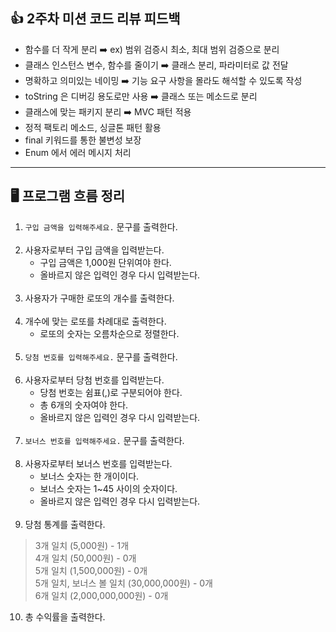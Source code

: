 ## 👍 2주차 미션 코드 리뷰 피드백
- 함수를 더 작게 분리 ➡️ ex) 범위 검증시 최소, 최대 범위 검증으로 분리
- 클래스 인스턴스 변수, 함수를 줄이기 ➡️ 클래스 분리, 파라미터로 값 전달
- 명확하고 의미있는 네이밍 ➡️ 기능 요구 사항을 몰라도 해석할 수 있도록 작성
- toString 은 디버깅 용도로만 사용 ➡️ 클래스 또는 메소드로 분리
- 클래스에 맞는 패키지 분리 ➡️ MVC 패턴 적용
- 정적 팩토리 메소드, 싱글톤 패턴 활용
- final 키워드를 통한 불변성 보장
- Enum 에서 에러 메시지 처리

---

## 🖥 프로그램 흐름 정리

1. `구입 금액을 입력해주세요.` 문구를 출력한다.
   <br><br>
2. 사용자로부터 구입 금액을 입력받는다.
    - 구입 금액은 1,000원 단위여야 한다.
    - 올바르지 않은 입력인 경우 다시 입력받는다.
      <br><br>
3. 사용자가 구매한 로또의 개수를 출력한다.
   <br><br>
4. 개수에 맞는 로또를 차례대로 출력한다.
    - 로또의 숫자는 오름차순으로 정렬한다.
      <br><br>
5. `당첨 번호를 입력해주세요.` 문구를 출력한다.
   <br><br>
6. 사용자로부터 당첨 번호를 입력받는다.
    - 당첨 번호는 쉼표(,)로 구분되어야 한다.
    - 총 6개의 숫자여야 한다.
    - 올바르지 않은 입력인 경우 다시 입력받는다.
      <br><br>
7. `보너스 번호를 입력해주세요.` 문구를 출력한다.
   <br><br>
8. 사용자로부터 보너스 번호를 입력받는다.
    - 보너스 숫자는 한 개이이다.
    - 보너스 숫자는 1~45 사이의 숫자이다.
    - 올바르지 않은 입력인 경우 다시 입력받는다.
      <br><br>
9. 당첨 통계를 출력한다.

> 3개 일치 (5,000원) - 1개 <br>
4개 일치 (50,000원) - 0개 <br>
5개 일치 (1,500,000원) - 0개 <br>
5개 일치, 보너스 볼 일치 (30,000,000원) - 0개 <br>
6개 일치 (2,000,000,000원) - 0개 <br>

10. 총 수익률을 출력한다.